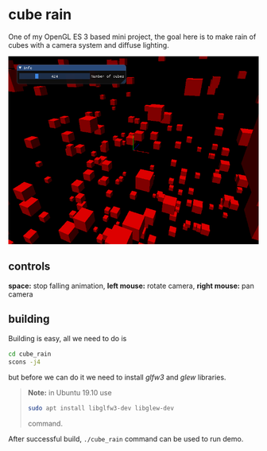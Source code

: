 # cube rain

One of my OpenGL ES 3 based mini project, the goal here is to make rain of cubes with a camera system and diffuse lighting.

![cube rain screenshot](doc/cube_rain.png)



## controls

**space:** stop falling animation, **left mouse:** rotate camera, **right mouse:** pan camera

## building

Building is easy, all we need to do is

```sh
cd cube_rain
scons -j4
```

but before we can do it we need to install *glfw3* and *glew* libraries.

> **Note:** in Ubuntu 19.10 use
>
> ```sh
> sudo apt install libglfw3-dev libglew-dev
> ```
>
> command.

After successful build, `./cube_rain` command can be used to run demo.  
